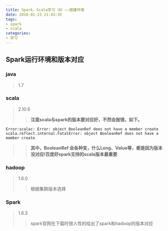 ```yaml
---
title: Spark、Scala学习（0）——搭建环境
date: 2018-01-23 21:43:35
tags:
- spark
- scala
categories:
- 学习
---
```

## Spark运行环境和版本对应
### java
> 1.7
### scala
> 2.10.6
>> **注意scala与spark的版本要对应好，不然会报错，如下。**
```
Error:scalac: Error: object BooleanRef does not have a member create
scala.reflect.internal.FatalError: object BooleanRef does not have a member create
```
>> **其中，BooleanRef 会各种变，什么Long、Value等，都是因为版本没对应!百度好spark支持的scala版本最重要**
### hadoop
> 1.6.0
>> 根据集群版本选择
### Spark
> 1.6.3
>> spark官网在下载时很人性的给出了spark和hadoop的版本对应

